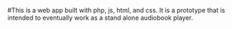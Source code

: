 #This is a web app built with php, js, html, and css.  It is a prototype that is intended to eventually work as a stand alone audiobook player.